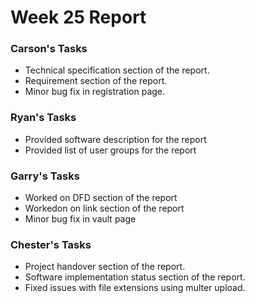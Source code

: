 # Week 25 Report

### Carson's Tasks

- Technical specification section of the report.
- Requirement section of the report.
- Minor bug fix in registration page.

### Ryan's Tasks 

- Provided software description for the report
- Provided list of user groups for the report

### Garry's Tasks
- Worked on DFD section of the report
- Workedon on link section of the report
- Minor bug fix in vault page

### Chester's Tasks
- Project handover section of the report.
- Software implementation status section of the report.
- Fixed issues with file extensions using multer upload.